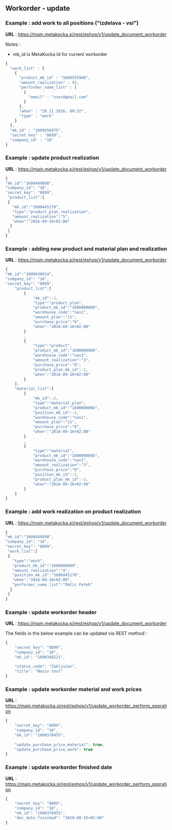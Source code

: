 ## Workorder - update

### Example : add work to all positions ("izdelava - vsi")
**URL** : https://main.metakocka.si/rest/eshop/v1/update_document_workorder

Notes :
* mk_id is MetaKocka Id for current workorder

```javascript
{
  "work_list" : [
    {
      "product_mk_id" : "1609555946",
      "amount_realization" : 93,
      "performer_name_list" : [
        {
          "email" : "user@gmail.com"
        }
      ],
      "when" : "28.11.2016, 09:32",
      "type" : "work"
    }
  ],
  "mk_id" : "1609556075",
  "secret_key" : "8899",
  "company_id" : "16"
}
```
### Example : update product realization
**URL** : https://main.metakocka.si/rest/eshop/v1/update_document_workorder

``` javascript
{ 
"mk_id":"1600444898",
"company_id": "16", 
"secret_key": "8899",
 "product_list":[
 { 
   "mk_id":"1600445170",
   "type":"product_plan_realization", 
   "amount_realization":"5", 
   "when":"2016-09-16+02:00" 
  }
 ]
}
```

### Example : adding new product and material plan and realization
**URL** : https://main.metakocka.si/rest/eshop/v1/update_document_workorder

``` javascript
{ 
"mk_id":"1600436014",
"company_id": "16", 
"secret_key": "8899",
	"product_list":[
		{ 
			"mk_id":-1, 
			"type":"product_plan", 
			"product_mk_id":"1600000089", 
			"warehouse_code":"nas1", 
			"amount_plan":"11", 
			"purchase_price":"8", 
			"when":"2016-09-16+02:00" 
		}
		,
		{ 
			"type":"product", 
			"product_mk_id":"1600000089", 
			"warehouse_code":"nas1", 
			"amount_realization":"3", 
			"purchase_price":"8", 
			"product_plan_mk_id":-1, 
			"when":"2016-09-16+02:00" 
		}
	],
	"material_list":[
		{ 
			"mk_id":-2, 
			"type":"material_plan", 
			"product_mk_id":"1600000066", 
			"position_mk_id":-1,
			"warehouse_code":"nas1", 
			"amount_plan":"11", 
			"purchase_price":"8", 
			"when":"2016-09-16+02:00" 
		}
		,
		{ 
			"type":"material", 
			"product_mk_id":"1600000066", 
			"warehouse_code":"nas1", 
			"amount_realization":"3", 
			"purchase_price":"8", 
			"position_mk_id":-1, 
			"product_plan_mk_id":-2, 
			"when":"2016-09-16+02:00" 
		}
	]
}
``` 

### Example : add work realization on product realization
**URL** : https://main.metakocka.si/rest/eshop/v1/update_document_workorder

``` javascript
{ 
"mk_id":"1600444898",
"company_id": "16", 
"secret_key": "8899",
 "work_list":[
 { 
   "type":"work", 
   "product_mk_id":"1600000089", 
   "amount_realization":"4", 
   "position_mk_id":"1600445170", 
   "when":"2016-09-16+02:00",
   "performer_name_list":"Matic Petek"
  }
 ]
}
```

### Example : update workorder header
**URL** : https://main.metakocka.si/rest/eshop/v1/update_document_workorder

The fields in the below example can be updated via REST method :
``` javascript
{
	"secret_key": "8899",
	"company_id": "16",
	"mk_id": "1600348221",
	
	"status_code": "Zaključen",
	"title": "Naziv test"
}
```

### Example : update workorder material and work prices
**URL** : https://main.metakocka.si/rest/eshop/v1/update_workorder_perform_operation

``` javascript
{
	"secret_key": "8899",
	"company_id": "16",
	"mk_id": "1600370455",
	
	"update_purchase_price_material": true,
	"update_purchase_price_work": true
}
```

### Example : update workorder finished date
**URL** : https://main.metakocka.si/rest/eshop/v1/update_workorder_perform_operation

``` javascript
{
	"secret_key": "8899",
	"company_id": "16",
	"mk_id": "1600370455",	
	"doc_date_finished": "2019-08-15+02:00"
}
```
